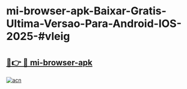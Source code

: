 # mi-browser-apk-Baixar-Gratis-Ultima-Versao-Para-Android-IOS-2025-#vleig

# <h2><a href="https://ainizakaria.my?title=mi-browser-apk&ref=24M">🔗👉 🔴 mi-browser-apk</a></h2>

[![acn](https://github.com/user-attachments/assets/0f9c940e-d8b0-45ae-aac7-cd30a18b3e1c)](https://ainizakaria.my?title=mi-browser-apk&ref=24M)

